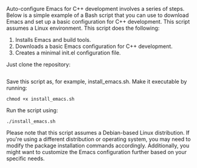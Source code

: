 Auto-configure Emacs for C++ development involves a series of steps. Below is a simple example of a Bash script that you can use to download Emacs and set up a basic configuration for C++ development. This script assumes a Linux environment.
This script does the following:

1. Installs Emacs and build tools.<br />
2. Downloads a basic Emacs configuration for C++ development.<br />
3. Creates a minimal init.el configuration file.<br />

Just clone the repository:<br />
```

```

Save this script as, for example, install_emacs.sh. Make it executable by running:

```
chmod +x install_emacs.sh
```
Run the script using:

```
./install_emacs.sh
```
Please note that this script assumes a Debian-based Linux distribution. If you're using a different distribution or operating system, you may need to modify the package installation commands accordingly. Additionally, you might want to customize the Emacs configuration further based on your specific needs.